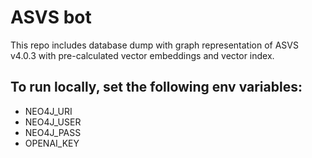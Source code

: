 # ASVS bot

This repo includes database dump with graph representation of ASVS v4.0.3 with pre-calculated vector embeddings and vector index.

## To run locally, set the following env variables:
- NEO4J_URI
- NEO4J_USER
- NEO4J_PASS
- OPENAI_KEY
